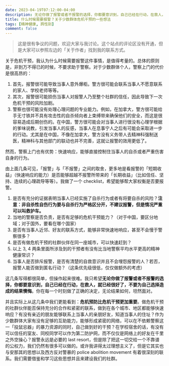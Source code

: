 ```yaml
---
date: 2023-04-19T07:12:00-04:00
description: 无论你做了报警或者不报警的选择，你都要意识到，自己已经在行动，在救人，就已经很好了，不要为自己选择造成的结果懊悔。
title: 什么时候需要报警？关于少数群体危机干预的一些想法
tags: [精神健康, 跨性别]
comment: false
---
```


> 这是很有争议的问题，欢迎大家与我讨论。这个站点的评论区没有开通，但是大家可以参照左边的「关于作者」找到我的联系方式。

关于危机干预，我认为什么时候需要报警这件事情，是值得考量的。总体的原则是，非到万不得已的时候，不要求助于警察。对于少数群体个人，警察上门的代价是很高昂的：

1. 首先，报警很可能导致当事人意外爆柜。警方很可能会联系当事人不愿意联系的家人、学校老师等等。
2. 其次，报警很可能损伤当事人对报警人乃至整个社群的信任，因此导致下一次危机干预的风险加剧。
3. 警察也很可能没有处理心理问题的专业能力。例如，在加拿大，警方很可能给手无寸铁并不具有攻击性的自杀倾向者上束缚带来确保他们的安全，而这是很容易造成后期创伤的。在中国，警方很可能会对当事人进行很没有心理学根据的爹味说教，引发当事人的反感，当事人在息事宁人之后有可能会采取进一步的行动。尤其是在中国，不像在加拿大，警方没有义务带人去精神科强制送医，精神科与其他部门的联动也并不完善，这就让报警的效用更低了。

然而，警察上门也有优势：快速响应，能够直接控制住当事人的自杀或者严重伤害自身的行为。

由上面几条可见，「报警」与「不报警」之间的取舍，更多地是看报警的「短期收益」（快速响应的能力）是否能够超越不报警所带来的「长期收益」（比如信任、坚持、连续的心理疏导等等）。我做了一个 checklist，希望能够帮大家权衡是否要报警。

1. 是否有充分的证据表明当事人已经实施了自杀行为或者有将要自杀的风险？**注意：非自杀性自伤行为要与自杀行为严格区分开，不建议报警，但是情况严重可以叫救护车。**
2. 当地的警察是否负责，是否有足够的危机干预能力？（对于中国，要区分地域；对于国外，要看在哪个国家）
3. 是否有当事人近邻、好友的联系方式，能够非常快速地响应，甚至不会慢于警察很多？
4. 是否有做危机干预的社群伙伴在同一座城市，可以快速赶到？
5. 以上 3, 4 两条里面所涉及到的干预者有没有比当地警察平均水平更高的精神健康常识？
6. 当事人是否排斥报警，是否有清楚的自救意识并且不会埋怨报警的人？若否，报警人能否做到匿名行动？（这条优先级很低，仅仅做额外的考虑）

这几条写得都很简单，但操作起来很难。我只希望**无论你做了报警或者不报警的选择，你都要意识到，自己已经在行动，在救人，就已经很好了，不要为自己选择造成的结果懊悔**。你在每一个时刻做了正确的决定，无论结果如何，坦然面对。

并且实际上从这几条中我们更能看到：**危机预防比危机干预更加重要**。做危机干预的社群伙伴能否保持充分的合作和紧密的联系，做到在各个城市、地区都能够快速响应？有没有亲近的朋友能够联系上当事人的亲朋好友，知道当事人的住址？作为少数群体大家有没有足够的互助能力，能够形成紧密的网络，可以在不依赖警察这一「投鼠忌器」的暴力资源的同时，自己做到好的干预？在学校宿舍的话，有没有可以信任的室友、同校同学可以作为第二防护网，而不仅仅是网络上的好友在千里之外空操心？报警永远是必要的 last resort，但是除了把这一切交给一个不靠谱的公权力，我们仍然有很多可以做的。或许我讲得太过理想主义了，但是它其实也与安那其的思想以及西方反对警暴的 police abolition movement 有着很深刻的联系。我们需要借鉴和学习这些思想并且来建设我们的社群。 
